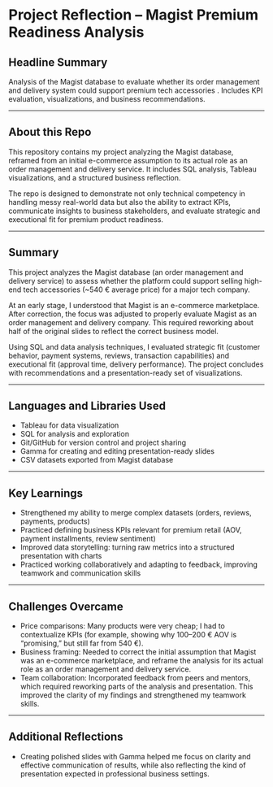 # Project Reflection – Magist Premium Readiness Analysis  

## Headline Summary  
Analysis of the Magist database to evaluate whether its order management and delivery system could support premium tech accessories . Includes KPI evaluation, visualizations, and business recommendations.  


---


## About this Repo  
This repository contains my project analyzing the Magist database, reframed from an initial e-commerce assumption to its actual role as an order management and delivery service. It includes SQL analysis, Tableau visualizations, and a structured business reflection.  

The repo is designed to demonstrate not only technical competency in handling messy real-world data but also the ability to extract KPIs, communicate insights to business stakeholders, and evaluate strategic and executional fit for premium product readiness. 


---


## Summary  
This project analyzes the Magist database (an order management and delivery service) to assess whether the platform could support selling high-end tech accessories (~540 € average price) for a major tech company.  

At an early stage, I understood that Magist is an e-commerce marketplace. After correction, the focus was adjusted to properly evaluate Magist as an order management and delivery company. This required reworking about half of the original slides to reflect the correct business model.  

Using SQL and data analysis techniques, I evaluated strategic fit (customer behavior, payment systems, reviews, transaction capabilities) and executional fit (approval time, delivery performance). The project concludes with recommendations and a presentation-ready set of visualizations.  

---

## Languages and Libraries Used  
- Tableau for data visualization  
- SQL for analysis and exploration  
- Git/GitHub for version control and project sharing  
- Gamma for creating and editing presentation-ready slides  
- CSV datasets exported from Magist database  

---

## Key Learnings  
- Strengthened my ability to merge complex datasets (orders, reviews, payments, products)  
- Practiced defining business KPIs relevant for premium retail (AOV, payment installments, review sentiment)  
- Improved data storytelling: turning raw metrics into a structured presentation with charts  
- Practiced working collaboratively and adapting to feedback, improving teamwork and communication skills  

---

## Challenges Overcame  
- Price comparisons: Many products were very cheap; I had to contextualize KPIs (for example, showing why 100–200 € AOV is “promising,” but still far from 540 €).  
- Business framing: Needed to correct the initial assumption that Magist was an e-commerce marketplace, and reframe the analysis for its actual role as an order management and delivery service.  
- Team collaboration: Incorporated feedback from peers and mentors, which required reworking parts of the analysis and presentation. This improved the clarity of my findings and strengthened my teamwork skills.  

---

## Additional Reflections   
- Creating polished slides with Gamma helped me focus on clarity and effective communication of results, while also reflecting the kind of presentation expected in professional business settings.  
